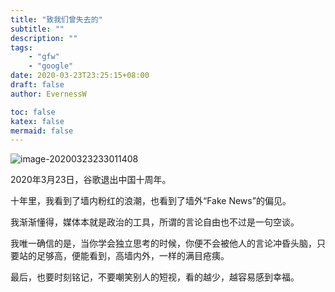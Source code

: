 ```yaml
---
title: "致我们曾失去的"
subtitle: ""
description: ""
tags:
    - "gfw"
    - "google"
date: 2020-03-23T23:25:15+08:00
draft: false
author: EvernessW

toc: false
katex: false
mermaid: false
---
```


![image-20200323233011408](https://awesome-image.oss-cn-beijing.aliyuncs.com/20200414130942.png)

2020年3月23日，谷歌退出中国十周年。

十年里，我看到了墙内粉红的浪潮，也看到了墙外“Fake News”的偏见。

我渐渐懂得，媒体本就是政治的工具，所谓的言论自由也不过是一句空谈。

我唯一确信的是，当你学会独立思考的时候，你便不会被他人的言论冲昏头脑，只要站的足够高，便能看到，高墙内外，一样的满目疮痍。

最后，也要时刻铭记，不要嘲笑别人的短视，看的越少，越容易感到幸福。

